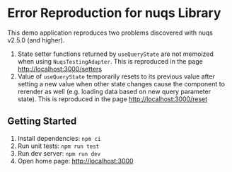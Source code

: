 # Error Reproduction for nuqs Library

This demo application reproduces two problems discovered with nuqs v2.5.0 (and higher).

1. State setter functions returned by `useQueryState` are not memoized when using `NuqsTestingAdapter`. This is reproduced in the page <http://localhost:3000/setters>
2. Value of `useQueryState` temporarily resets to its previous value after setting a new value when other state changes cause the component to rerender as well (e.g. loading data based on new query parameter state). This is reproduced in the page <http://localhost:3000/reset>

## Getting Started

1. Install dependencies: `npm ci`
2. Run unit tests: `npm run test`
3. Run dev server: `npm run dev`
4. Open home page: <http://localhost:3000>
